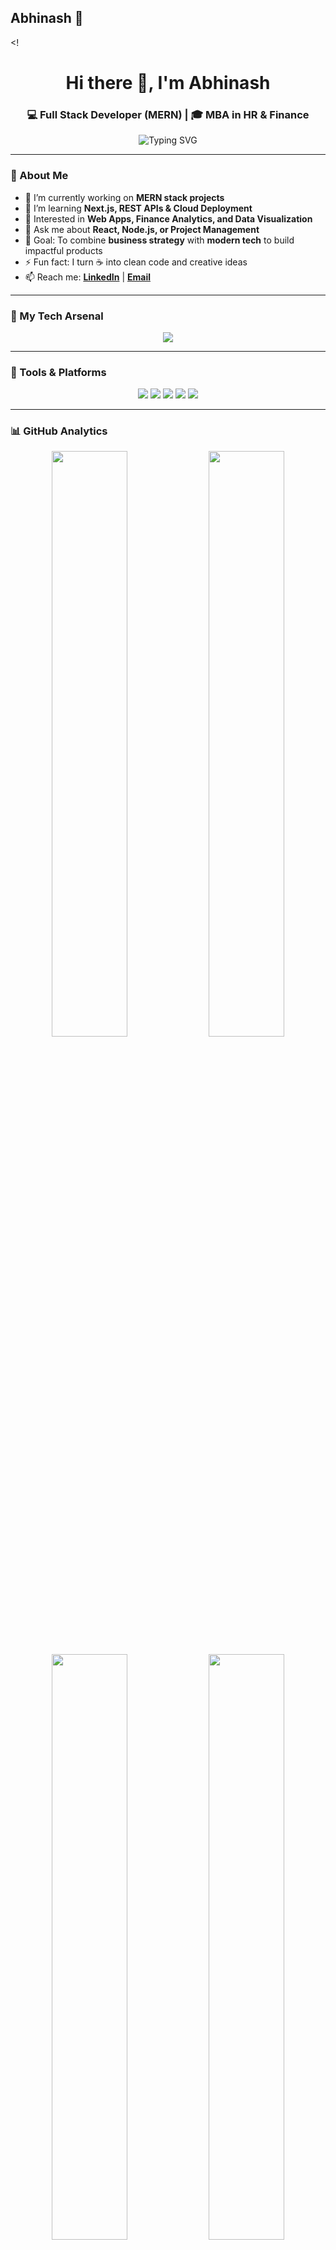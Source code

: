 ## Abhinash 👋

<!<!-- 🌟 Super Cool GitHub Profile README for Abhinash -->
<h1 align="center">Hi there 👋, I'm Abhinash</h1>
<h3 align="center">💻 Full Stack Developer (MERN) | 🎓 MBA in HR & Finance</h3>

<p align="center">
  <img src="https://readme-typing-svg.demolab.com?font=Fira+Code&size=22&pause=1000&color=00F7FF&center=true&vCenter=true&width=600&lines=Full+Stack+Developer;MERN+Stack+Engineer;Tech+Explorer+%26+Problem+Solver;Turning+Ideas+into+Reality+🚀" alt="Typing SVG" />
</p>

---

### 🧠 About Me
- 🔭 I’m currently working on **MERN stack projects**
- 🌱 I’m learning **Next.js, REST APIs & Cloud Deployment**
- 🧩 Interested in **Web Apps, Finance Analytics, and Data Visualization**
- 💬 Ask me about **React, Node.js, or Project Management**
- 🎯 Goal: To combine **business strategy** with **modern tech** to build impactful products  
- ⚡ Fun fact: I turn ☕ into clean code and creative ideas  
- 📫 Reach me: **[LinkedIn](https://linkedin.com/in/your-link)** | **[Email](mailto:your.email@example.com)**  

---

### 🚀 My Tech Arsenal
<p align="center">
  <img src="https://skillicons.dev/icons?i=html,css,js,react,nodejs,express,mongodb,bootstrap,tailwind,git,github,vscode,figma" />
</p>

---

### 🧩 Tools & Platforms
<p align="center">
  <img src="https://img.shields.io/badge/Windows-0078D6?style=for-the-badge&logo=windows&logoColor=white" />
  <img src="https://img.shields.io/badge/VS%20Code-007ACC?style=for-the-badge&logo=visual-studio-code&logoColor=white" />
  <img src="https://img.shields.io/badge/Render-000000?style=for-the-badge&logo=render&logoColor=white" />
  <img src="https://img.shields.io/badge/Vercel-000000?style=for-the-badge&logo=vercel&logoColor=white" />
  <img src="https://img.shields.io/badge/Netlify-00C7B7?style=for-the-badge&logo=netlify&logoColor=white" />
</p>

---

### 📊 GitHub Analytics
<p align="center">
  <img width="49%" src="https://github-readme-stats.vercel.app/api?username=Abhi-9975&show_icons=true&theme=tokyonight" />
  <img width="49%" src="https://github-readme-streak-stats.herokuapp.com?user=Abhi-9975&theme=tokyonight" />
</p>

<p align="center">
  <img width="49%" src="https://github-readme-stats.vercel.app/api/top-langs/?username=Abhi-9975&layout=compact&theme=tokyonight" />
  <img width="49%" src="https://github-contributor-stats.vercel.app/api?username=Abhi-9975&limit=5&theme=tokyonight" />
</p>

---

### 🏆 Achievements
<p align="center">
  <img src="https://github-profile-trophy.vercel.app/?username=Abhi-9975&theme=tokyonight&no-frame=true&row=1&column=6" />
</p>

---

### 🌈 Activity Graph
<p align="center">
  <img src="https://github-readme-activity-graph.vercel.app/graph?username=Abhi-9975&theme=tokyo-night&bg_color=1a1b27&hide_border=true&line=70a5fd&color=70a5fd" />
</p>

---

### 🥧 Language Insights
<p align="center">
  <img src="https://github-profile-summary-cards.vercel.app/api/cards/repos-per-language?username=Abhi-9975&theme=tokyonight" />
  <img src="https://github-profile-summary-cards.vercel.app/api/cards/most-commit-language?username=Abhi-9975&theme=tokyonight" />
</p>

---

### 🌐 Connect With Me
<p align="center">
  <a href="https://linkedin.com/in/your-link" target="_blank">
    <img src="https://img.shields.io/badge/LinkedIn-0A66C2?style=for-the-badge&logo=linkedin&logoColor=white"/>
  </a>
  <a href="mailto:your.email@example.com" target="_blank">
    <img src="https://img.shields.io/badge/Gmail-D14836?style=for-the-badge&logo=gmail&logoColor=white"/>
  </a>
  <a href="https://your-portfolio-link.com" target="_blank">
    <img src="https://img.shields.io/badge/Portfolio-000000?style=for-the-badge&logo=firefox&logoColor=white"/>
  </a>
  <a href="https://github.com/Abhi-9975" target="_blank">
    <img src="https://img.shields.io/badge/GitHub-181717?style=for-the-badge&logo=github&logoColor=white"/>
  </a>
</p>

---

### ✨ Fun Section
<p align="center">
  <img src="https://media.giphy.com/media/qgQUggAC3Pfv687qPC/giphy.gif" width="400"/>
</p>

---

### 📈 Profile Views
<p align="center">
  <img src="https://komarev.com/ghpvc/?username=Abhi-9975&label=Profile%20Views&color=brightgreen&style=for-the-badge" />
</p>

<p align="center">
  <i>“Talk is cheap. Show me the code.” – Linus Torvalds</i>
</p>
--
**Abhi-9975/Abhi-9975** is a ✨ _special_ ✨ repository because its `README.md` (this file) appears on your GitHub profile.

Here are some ideas to get you started:

- 🔭 I’m currently working on ...
- 🌱 I’m currently learning ...
- 👯 I’m looking to collaborate on ...
- 🤔 I’m looking for help with ...
- 💬 Ask me about ...
- 📫 How to reach me: ...
- 😄 Pronouns: ...
- ⚡ Fun fact: ...
-->
